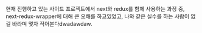 현재 진행하고 있는 사이드 프로젝트에서 next와 redux를 함께 사용하는 과정 중, next-redux-wrapper에 대해 큰 오해를 하고있었고, 나와 같은 실수를 하는 사람이 없길 바라며 몇자 적어본다dwadawdaw.